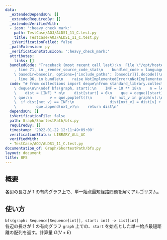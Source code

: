 ```yaml
---
data:
  _extendedDependsOn: []
  _extendedRequiredBy: []
  _extendedVerifiedWith:
  - icon: ':heavy_check_mark:'
    path: TestCase/AOJ/ALDS1_11_C.test.py
    title: TestCase/AOJ/ALDS1_11_C.test.py
  _isVerificationFailed: false
  _pathExtension: py
  _verificationStatusIcon: ':heavy_check_mark:'
  attributes:
    links: []
  bundledCode: "Traceback (most recent call last):\n  File \"/opt/hostedtoolcache/Python/3.10.4/x64/lib/python3.10/site-packages/onlinejudge_verify/documentation/build.py\"\
    , line 71, in _render_source_code_stat\n    bundled_code = language.bundle(stat.path,\
    \ basedir=basedir, options={'include_paths': [basedir]}).decode()\n  File \"/opt/hostedtoolcache/Python/3.10.4/x64/lib/python3.10/site-packages/onlinejudge_verify/languages/python.py\"\
    , line 96, in bundle\n    raise NotImplementedError\nNotImplementedError\n"
  code: "# from collections import deque\nfrom standard_library.collections import\
    \ deque\n\n\ndef bfs(graph, start):\n    INF = 10 ** 18\n    n = len(graph)\n\
    \    dist = [INF] * n\n    dist[start] = 0\n    que = deque([start])\n    while\
    \ que:\n        v = que.popleft()\n        for nxt_v in graph[v]:\n          \
    \  if dist[nxt_v] == INF:\n                dist[nxt_v] = dist[v] + 1\n       \
    \         que.append(nxt_v)\n    return dist\n"
  dependsOn: []
  isVerificationFile: false
  path: Graph/ShortestPath/bfs.py
  requiredBy: []
  timestamp: '2022-01-22 12:11:49+09:00'
  verificationStatus: LIBRARY_ALL_AC
  verifiedWith:
  - TestCase/AOJ/ALDS1_11_C.test.py
documentation_of: Graph/ShortestPath/bfs.py
layout: document
title: BFS
---
```


## 概要
各辺の長さが $1$ の有向グラフ上で、単一始点最短経路問題を解くアルゴリズム。

## 使い方
`bfs(graph: Sequence[Sequence[int]], start: int) -> List[int]`  
各辺の長さが $1$ の有向グラフ `graph` 上での、`start` を始点とした単一始点最短距離の配列を返す。計算量 $O(V + E)$
